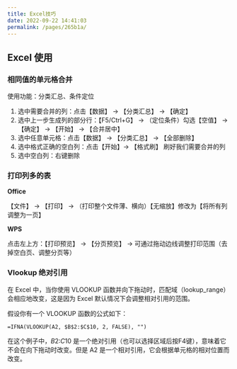 ```yaml
---
title: Excel技巧
date: 2022-09-22 14:41:03
permalink: /pages/265b1a/
---
```


## Excel 使用

### 相同值的单元格合并

使用功能：分类汇总、条件定位

1. 选中需要合并的列：点击【数据】 -> 【分类汇总】 -> 【确定】
2. 选中上一步生成列的部分行：【F5/Ctrl+G】 -> （定位条件）勾选【空值】 -> 【确定】 -> 【开始】 -> 【合并居中】
3. 选中任意单元格：点击【数据】 -> 【分类汇总】 -> 【全部删除】
4. 选中格式正确的空白列：点击【开始】-> 【格式刷】 刷好我们需要合并的列
5. 选中空白列：右键删除

### 打印列多的表

**Office**

【文件】 -> 【打印】 -> （打印整个文件薄、横向）【无缩放】修改为【将所有列调整为一页】

**WPS**

点击左上方：【打印预览】 -> 【分页预览】 -> 可通过拖动边线调整打印范围（去掉空白页、调整分页等）

### Vlookup 绝对引用

在 Excel 中，当你使用 VLOOKUP 函数并向下拖动时，匹配域（lookup_range）会相应地改变，这是因为 Excel 默认情况下会调整相对引用的范围。

假设你有一个 VLOOKUP 函数的公式如下：

```text
=IFNA(VLOOKUP(A2, $B$2:$C$10, 2, FALSE), "")
```

在这个例子中，$B$2:$C$10 是一个绝对引用（也可以选择区域后按F4键），意味着它不会在向下拖动时改变。但是 A2 是一个相对引用，它会根据单元格的相对位置而改变。
